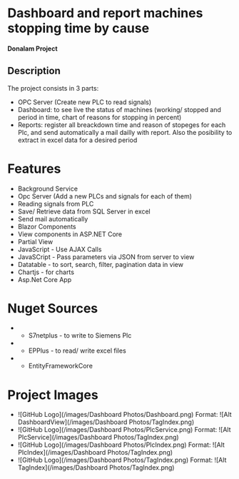 # Dashboard and report machines stopping time by cause
#### Donalam Project
## Description
The project consists in 3 parts: 
* OPC Server (Create new PLC to read signals) 
* Dashboard: to see  live the status of machines (working/ stopped and period in time, chart of reasons for stopping in percent) 
* Reports: register all breackdown time and reason of stopeges for each Plc, and send automatically a mail dailly with report. Also the posibility to extract in excel data for a desired period

# Features
* Background Service
* Opc Server (Add a new PLCs and signals for each of them)
* Reading signals from PLC
* Save/ Retrieve data from SQL Server in excel
* Send mail automatically
* Blazor Components
* View components in ASP.NET Core
* Partial View
* JavaScript - Use AJAX Calls
* JavaSCript - Pass parameters via JSON from server to view
* Datatable - to sort, search, filter, pagination data in view
* Chartjs - for charts
* Asp.Net Core App

# Nuget Sources
* - S7netplus - to write to Siemens Plc
* - EPPlus - to read/ write excel files
* - EntityFrameworkCore

# Project Images
* ![GitHub Logo](/images/Dashboard Photos/Dashboard.png)
Format: ![Alt DashboardView](/images/Dashboard Photos/TagIndex.png)
* ![GitHub Logo](/images/Dashboard Photos/PlcService.png)
Format: ![Alt PlcService](/images/Dashboard Photos/TagIndex.png)
* ![GitHub Logo](/images/Dashboard Photos/PlcIndex.png)
Format: ![Alt PlcIndex](/images/Dashboard Photos/TagIndex.png)
* ![GitHub Logo](/images/Dashboard Photos/TagIndex.png)
Format: ![Alt TagIndex](/images/Dashboard Photos/TagIndex.png)